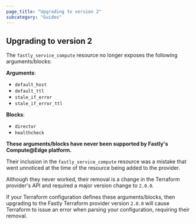 ```yaml
---
page_title: "Upgrading to version 2"
subcategory: "Guides"
---
```


## Upgrading to version 2

The `fastly_service_compute` resource no longer exposes the following arguments/blocks:

**Arguments**:

- `default_host`
- `default_ttl`
- `stale_if_error`
- `stale_if_error_ttl`

**Blocks**:

- `director`
- `healthcheck`

**These arguments/blocks have never been supported by Fastly's Compute@Edge platform.** 

Their inclusion in the `fastly_service_compute` resource was a mistake that went unnoticed at the time of the resource being added to the provider.

Although they never worked, their removal is a change in the Terraform provider's API and required a major version change to `2.0.0`.

If your Terraform configuration defines these arguments/blocks, then upgrading to the Fastly Terraform provider version `2.0.0` will cause Terraform to issue an error when parsing your configuration, requiring their removal.
